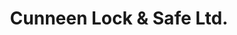 ---
title: "Cunneen Lock & Safe Ltd."
url: /cork/cunneen-lock-und-safe-ltd/
shop: Schlüsseldienst
---